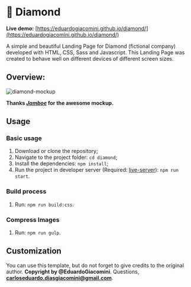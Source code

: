 # :gem: Diamond

**Live demo:** [https://eduardogiacomini.github.io/diamond/](https://eduardogiacomini.github.io/diamond/)

A simple and beautiful Landing Page for Diamond (fictional company) developed with HTML, CSS, Sass and Javascript. This Landing Page was created to behave well on different devices of different screen sizes.

## Overview:

![diamond-mockup](https://user-images.githubusercontent.com/31314944/52521906-ad296100-2c65-11e9-8821-7641b4b103c1.png)

**Thanks _[Jamboe](https://www.jamboe.net/)_ for the awesome mockup.**


## Usage

### Basic usage

1. Download or clone the repository;
2. Navigate to the project folder: `cd diamond`;
3. Install the dependencies: `npm install`;
4. Run the project in developer server (Required: [live-server](https://www.npmjs.com/package/live-server)): `npm run start`.

### Build process

1. Run: `npm run build:css`.

### Compress Images

1. Run: `npm run gulp`.

## Customization

You can use this template, but do not forget to give credits to the original author. **Copyright by @EduardoGiacomini**.
Questions, **carloseduardo.diasgiacomini@gmail.com**.
